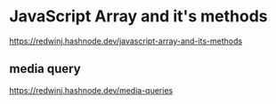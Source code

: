# JavaScript Array and it's methods
https://redwinj.hashnode.dev/javascript-array-and-its-methods

## media query
https://redwinj.hashnode.dev/media-queries
